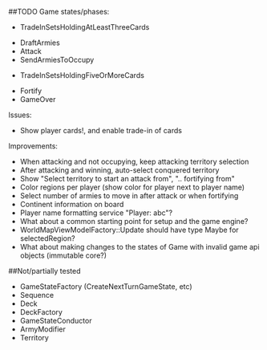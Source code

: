 ##TODO
Game states/phases:
- TradeInSetsHoldingAtLeastThreeCards
+ DraftArmies
+ Attack
+ SendArmiesToOccupy
- TradeInSetsHoldingFiveOrMoreCards
+ Fortify
+ GameOver

Issues:
- Show player cards!, and enable trade-in of cards

Improvements:
- When attacking and not occupying, keep attacking territory selection
- After attacking and winning, auto-select conquered territory
- Show "Select territory to start an attack from", ".. fortifying from" 
- Color regions per player (show color for player next to player name)
- Select number of armies to move in after attack or when fortifying
- Continent information on board
- Player name formatting service "Player: abc"?
- What about a common starting point for setup and the game engine?
- WorldMapViewModelFactory::Update should have type Maybe for selectedRegion?
- What about making changes to the states of Game with invalid game api objects (immutable core?)


##Not/partially tested
- GameStateFactory (CreateNextTurnGameState, etc)
- Sequence
- Deck
- DeckFactory
- GameStateConductor
- ArmyModifier
- Territory
